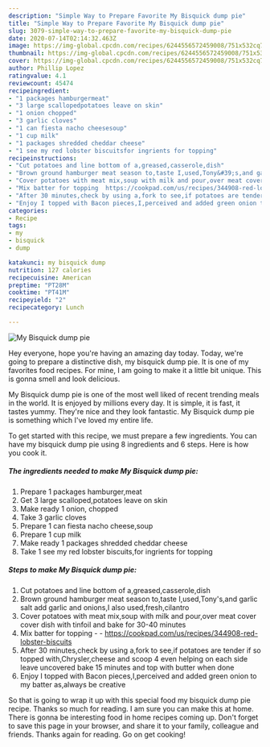 ```yaml
---
description: "Simple Way to Prepare Favorite My Bisquick dump pie"
title: "Simple Way to Prepare Favorite My Bisquick dump pie"
slug: 3079-simple-way-to-prepare-favorite-my-bisquick-dump-pie
date: 2020-07-14T02:14:32.463Z
image: https://img-global.cpcdn.com/recipes/6244556572459008/751x532cq70/my-bisquick-dump-pie-recipe-main-photo.jpg
thumbnail: https://img-global.cpcdn.com/recipes/6244556572459008/751x532cq70/my-bisquick-dump-pie-recipe-main-photo.jpg
cover: https://img-global.cpcdn.com/recipes/6244556572459008/751x532cq70/my-bisquick-dump-pie-recipe-main-photo.jpg
author: Phillip Lopez
ratingvalue: 4.1
reviewcount: 45474
recipeingredient:
- "1 packages hamburgermeat"
- "3 large scallopedpotatoes leave on skin"
- "1 onion chopped"
- "3 garlic cloves"
- "1 can fiesta nacho cheesesoup"
- "1 cup milk"
- "1 packages shredded cheddar cheese"
- "1 see my red lobster biscuitsfor ingrients for topping"
recipeinstructions:
- "Cut potatoes and line bottom of a,greased,casserole,dish"
- "Brown ground hamburger meat season to,taste I,used,Tony&#39;s,and garlic salt add garlic and onions,I also used,fresh,cilantro"
- "Cover potatoes with meat mix,soup with milk and pour,over meat cover cover dish with tinfoil and bake for 30-40 minutes"
- "Mix batter for topping  https://cookpad.com/us/recipes/344908-red-lobster-biscuits"
- "After 30 minutes,check by using a,fork to see,if potatoes are tender if so topped with,Chrysler,cheese and scoop 4 even helping on each side leave uncovered bake 15 minutes and top with butter when done"
- "Enjoy I topped with Bacon pieces,I,perceived and added green onion to my batter as,always be creative"
categories:
- Recipe
tags:
- my
- bisquick
- dump

katakunci: my bisquick dump 
nutrition: 127 calories
recipecuisine: American
preptime: "PT28M"
cooktime: "PT41M"
recipeyield: "2"
recipecategory: Lunch

---
```



![My Bisquick dump pie](https://img-global.cpcdn.com/recipes/6244556572459008/751x532cq70/my-bisquick-dump-pie-recipe-main-photo.jpg)

Hey everyone, hope you're having an amazing day today. Today, we're going to prepare a distinctive dish, my bisquick dump pie. It is one of my favorites food recipes. For mine, I am going to make it a little bit unique. This is gonna smell and look delicious.



My Bisquick dump pie is one of the most well liked of recent trending meals in the world. It is enjoyed by millions every day. It is simple, it is fast, it tastes yummy. They're nice and they look fantastic. My Bisquick dump pie is something which I've loved my entire life.


To get started with this recipe, we must prepare a few ingredients. You can have my bisquick dump pie using 8 ingredients and 6 steps. Here is how you cook it.

<!--inarticleads1-->

##### The ingredients needed to make My Bisquick dump pie:

1. Prepare 1 packages hamburger,meat
1. Get 3 large scalloped,potatoes leave on skin
1. Make ready 1 onion, chopped
1. Take 3 garlic cloves
1. Prepare 1 can fiesta nacho cheese,soup
1. Prepare 1 cup milk
1. Make ready 1 packages shredded cheddar cheese
1. Take 1 see my red lobster biscuits,for ingrients for topping




<!--inarticleads2-->

##### Steps to make My Bisquick dump pie:

1. Cut potatoes and line bottom of a,greased,casserole,dish
1. Brown ground hamburger meat season to,taste I,used,Tony&#39;s,and garlic salt add garlic and onions,I also used,fresh,cilantro
1. Cover potatoes with meat mix,soup with milk and pour,over meat cover cover dish with tinfoil and bake for 30-40 minutes
1. Mix batter for topping -  - https://cookpad.com/us/recipes/344908-red-lobster-biscuits
1. After 30 minutes,check by using a,fork to see,if potatoes are tender if so topped with,Chrysler,cheese and scoop 4 even helping on each side leave uncovered bake 15 minutes and top with butter when done
1. Enjoy I topped with Bacon pieces,I,perceived and added green onion to my batter as,always be creative




So that is going to wrap it up with this special food my bisquick dump pie recipe. Thanks so much for reading. I am sure you can make this at home. There is gonna be interesting food in home recipes coming up. Don't forget to save this page in your browser, and share it to your family, colleague and friends. Thanks again for reading. Go on get cooking!
